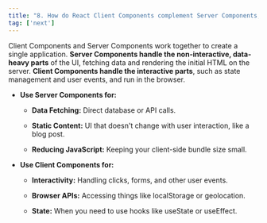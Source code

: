 ```yaml
---
title: "8. How do React Client Components complement Server Components, and when would you use one over the other?"
tag: ['next']
---
```


Client Components and Server Components work together to create a single application. **Server Components handle the non-interactive, data-heavy parts** of the UI, fetching data and rendering the initial HTML on the server. **Client Components handle the interactive parts**, such as state management and user events, and run in the browser.


*   **Use Server Components for:**
    
    *   **Data Fetching:** Direct database or API calls.
        
    *   **Static Content:** UI that doesn't change with user interaction, like a blog post.
        
    *   **Reducing JavaScript:** Keeping your client-side bundle size small.
        
*   **Use Client Components for:**
    
    *   **Interactivity:** Handling clicks, forms, and other user events.
        
    *   **Browser APIs:** Accessing things like localStorage or geolocation.
        
    *   **State:** When you need to use hooks like useState or useEffect.